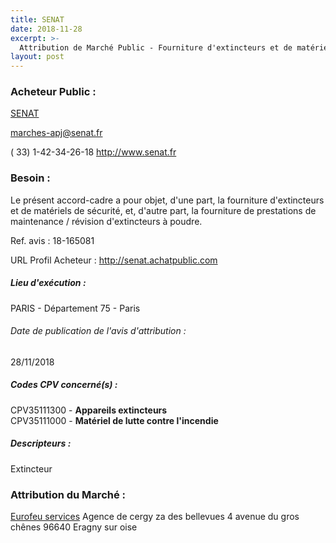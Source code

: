 ```yaml
---
title: SENAT
date: 2018-11-28
excerpt: >-
  Attribution de Marché Public - Fourniture d'extincteurs et de matériels de sécurité et fourniture de prestations de maintenance d'extincteurs à poudre
layout: post
---
```


### Acheteur Public : 
<a href="/acheteur-32/siren-110000023"> SENAT</a><br/>



marches-apj@senat.fr

( 33) 1-42-34-26-18
http://www.senat.fr
### Besoin :

Le présent accord-cadre a pour objet, d'une part, la fourniture d'extincteurs et de matériels de sécurité, et, d'autre part, la fourniture de prestations de maintenance / révision d'extincteurs à poudre.

Ref. avis : 18-165081

URL Profil Acheteur : http://senat.achatpublic.com

##### Lieu d'exécution :

PARIS - Département 75 - Paris

###### Date de publication de l'avis d'attribution : 
28/11/2018

##### Codes CPV concerné(s) :
CPV35111300 - **Appareils extincteurs** <br/>
CPV35111000 - **Matériel de lutte contre l'incendie** <br/>

##### Descripteurs :
Extincteur <br/>

### Attribution du Marché :
<a href="/entreprise-256/siren-353271067"> Eurofeu services</a>    Agence de cergy za des bellevues 4 avenue du gros chênes 96640 Eragny sur oise <br/>
